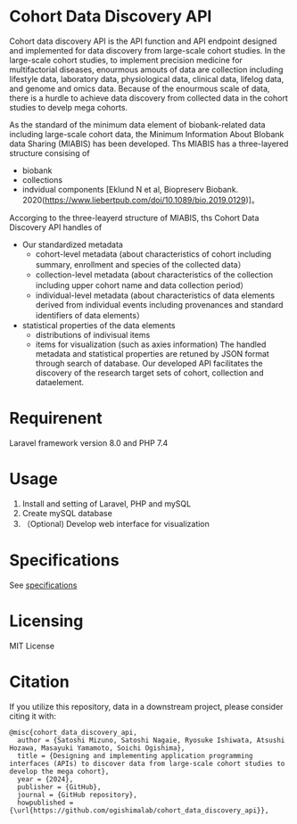 # Cohort Data Discovery API


Cohort data discovery API is the API function and API endpoint designed and implemented for data discovery from large-scale cohort studies. 
In the large-scale cohort studies, to implement precision
medicine for multifactorial diseases, enourmous amouts of data are collection including lifestyle data, laboratory data,
physiological data, clinical data, lifelog data, and genome and omics data. Because of the enourmous scale of data, there is a hurdle to achieve data discovery from collected data in the cohort studies to develp mega cohorts.


As the standard of the minimum data element of biobank-related data including large-scale cohort data, the Minimum Information About BIobank data Sharing (MIABIS) has been developed. 
Ths MIABIS has a three-layered structure consising of
- biobank
- collections
- indvidual components
[Eklund N et al, Biopreserv Biobank. 2020(https://www.liebertpub.com/doi/10.1089/bio.2019.0129)]。

Accorging to the three-leayerd structure of MIABIS, ths Cohort Data Discovery API handles of
- Our standardized metadata
  - cohort-level metadata (about characteristics of cohort including summary, enrollment and species of the collected data）
  - collection-level metadata (about characteristics of the collection including upper cohort name and data collection period）
  - individual-level metadata (about characteristics of data elements derived from individual events including provenances and standard identifiers of data elements）
- statistical properties of the data elements
  - distributions of indivisual items
  - items for visualization (such as axies information)
The handled metadata and statistical properties are retuned by JSON format through search of database.
Our developed API facilitates the discovery of the research target sets of cohort, collection and dataelement.

# Requirenent
Laravel framework version 8.0 and PHP 7.4

# Usage
1. Install and setting of Laravel, PHP and mySQL
2. Create mySQL database
3. （Optional) Develop web interface for visualization
# Specifications
See [specifications](https://github.com/ogishimalab/cohort_data_discovery_api/blob/main/API/specifications.md)

# Licensing
MIT License

# Citation
If you utilize this repository, data in a downstream project, please consider citing it with:

```
@misc{cohort_data_discovery_api,
  author = {Satoshi Mizuno, Satoshi Nagaie, Ryosuke Ishiwata, Atsushi Hozawa, Masayuki Yamamoto, Soichi Ogishima},
  title = {Designing and implementing application programming interfaces (APIs) to discover data from large-scale cohort studies to develop the mega cohort},
  year = {2024},
  publisher = {GitHub},
  journal = {GitHub repository},
  howpublished = {\url{https://github.com/ogishimalab/cohort_data_discovery_api}},
```
